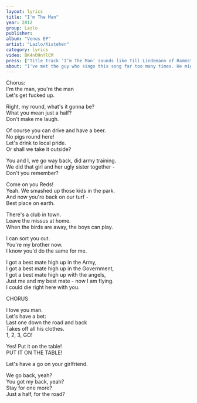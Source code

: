 ```yaml
---
layout: lyrics
title: "I'm The Man"
year: 2012
group: Lazlo
publisher: 
album: "Venus EP"
artist: "Lazlo/Kistehen"
category: lyrics
video: BK4nO9nYlCM
press: ["Title track 'I’m The Man' sounds like Till Lindemann of Rammstein having a jolly sing and dance... [and] telling everyone to get fucked up", "Rock Reviews 24/7"]
about: "I've met the guy who sings this song far too many times. He might come up to you after a concert: 'Come drink with me.'' Not an offer, a threat. You tell him you need to drive, it’s late. 'No worries, the local police chief is my buddy.'' He takes off his clothes, wants to ‘measure up’ against you. Gropes your girlfriend’s arse then calls you a faggot, takes a swing at you. He runs this place (Hungary)."
---
```

Chorus:  
I'm the man, you're the man  
Let's get fucked up.  

Right, my round, what's it gonna be?  
What you mean just a half?  
Don't make me laugh.  

Of course you can drive and have a beer.  
No pigs round here!  
Let's drink to local pride.  
Or shall we take it outside?  

You and I, we go way back, did army training.  
We did that girl and her ugly sister together -  
Don't you remember?  

Come on you Reds!  
Yeah. We smashed up those kids in the park.  
And now you're back on our turf -   
Best place on earth.  

There's a club in town.  
Leave the missus at home.  
When the birds are away, the boys can play.  

I can sort you out.  
You're my brother now.  
I know you'd do the same for me.  

I got a best mate high up in the Army,  
I got a best mate high up in the Government,  
I got a best mate high up with the angels,  
Just me and my best mate - now I am flying.  
I could die right here with you.  

CHORUS

I love you man.  
Let's have a bet:  
Last one down the road and back  
Takes off all his clothes.  
1, 2, 3, GO!  

Yes! Put it on the table!  
PUT IT ON THE TABLE!  

Let's have a go on your girlfriend.  

We go back, yeah?  
You got my back, yeah?  
Stay for one more?  
Just a half, for the road?  



